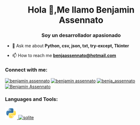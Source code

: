 <h1 align="center">Hola 👋,Me llamo Benjamin Assennato</h1>
<h3 align="center">Soy un desarrollador apasionado</h3>

- 💬 Ask me about **Python, csv, json, txt, try-except, Tkinter**

- 📫 How to reach me **benjaassennato@hotmail.com**

<h3 align="left">Connect with me:</h3>
<p align="left">
<a href="https://linkedin.com/in/benjamin assennato" target="blank"><img align="center" src="https://raw.githubusercontent.com/rahuldkjain/github-profile-readme-generator/master/src/images/icons/Social/linked-in-alt.svg" alt="benjamin assennato" height="30" width="40" /></a>
<a href="https://fb.com/benjamin assennato" target="blank"><img align="center" src="https://raw.githubusercontent.com/rahuldkjain/github-profile-readme-generator/master/src/images/icons/Social/facebook.svg" alt="benjamin assennato" height="30" width="40" /></a>
<a href="https://instagram.com/benja_assennato" target="blank"><img align="center" src="https://raw.githubusercontent.com/rahuldkjain/github-profile-readme-generator/master/src/images/icons/Social/instagram.svg" alt="benja_assennato" height="30" width="40" /></a>
<a href="https://discord.gg/Benjamin Assennato" target="blank"><img align="center" src="https://raw.githubusercontent.com/rahuldkjain/github-profile-readme-generator/master/src/images/icons/Social/discord.svg" alt="Benjamin Assennato" height="30" width="40" /></a>
</p>

<h3 align="left">Languages and Tools:</h3>
<p align="left"> <a href="https://www.python.org" target="_blank" rel="noreferrer"> <img src="https://raw.githubusercontent.com/devicons/devicon/master/icons/python/python-original.svg" alt="python" width="40" height="40"/> </a> <a href="https://www.sqlite.org/" target="_blank" rel="noreferrer"> <img src="https://www.vectorlogo.zone/logos/sqlite/sqlite-icon.svg" alt="sqlite" width="40" height="40"/> </a> </p>
